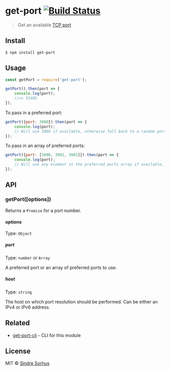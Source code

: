 # get-port [![Build Status](https://travis-ci.org/sindresorhus/get-port.svg?branch=master)](https://travis-ci.org/sindresorhus/get-port)

> Get an available [TCP port](https://en.wikipedia.org/wiki/Port_(computer_networking))


## Install

```
$ npm install get-port
```


## Usage

```js
const getPort = require('get-port');

getPort().then(port => {
	console.log(port);
	//=> 51402
});
```

To pass in a preferred port:

```js
getPort({port: 3000}).then(port => {
	console.log(port);
	// Will use 3000 if available, otherwise fall back to a random port
});
```

To pass in an array of preferred ports:

```js
getPort({port: [3000, 3001, 3002]}).then(port => {
	console.log(port);
	// Will use any element in the preferred ports array if available, otherwise fall back to a random port
});
```

## API

### getPort([options])

Returns a `Promise` for a port number.

#### options

Type: `Object`

##### port

Type: `number` or `Array`

A preferred port or an array of preferred ports to use.

##### host

Type: `string`

The host on which port resolution should be performed. Can be either an IPv4 or IPv6 address.


## Related

- [get-port-cli](https://github.com/sindresorhus/get-port-cli) - CLI for this module


## License

MIT © [Sindre Sorhus](https://sindresorhus.com)

